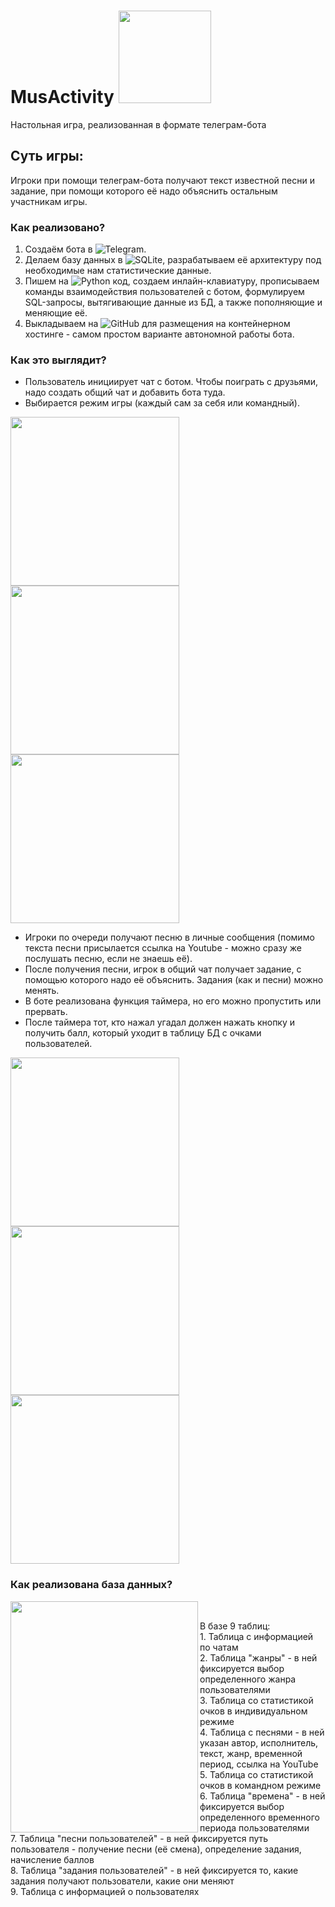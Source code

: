 # MusActivity <img src="Лого Музактивити.png" width="148">
Настольная игра, реализованная в формате телеграм-бота


## Суть игры: 
Игроки при помощи телеграм-бота получают текст известной песни и задание, при помощи которого её надо объяснить остальным участникам игры.

### Как реализовано?

1. Создаём бота в ![Telegram](https://img.shields.io/badge/Telegram-2CA5E0?style=for-the-badge&logo=telegram&logoColor=white).
2. Делаем базу данных в ![SQLite](https://img.shields.io/badge/sqlite-%2307405e.svg?style=for-the-badge&logo=sqlite&logoColor=white), разрабатываем её архитектуру под необходимые нам статистические данные.
3. Пишем на ![Python](https://img.shields.io/badge/python-3670A0?style=for-the-badge&logo=python&logoColor=ffdd54) код, создаем инлайн-клавиатуру, прописываем команды взаимодействия пользователей с ботом, формулируем SQL-запросы, вытягивающие данные из БД, а также пополняющие и меняющие её. 
4. Выкладываем на ![GitHub](https://img.shields.io/badge/github-%23121011.svg?style=for-the-badge&logo=github&logoColor=white) для размещения на контейнерном хостинге - самом простом варианте автономной работы бота.

### Как это выглядит?
- Пользователь инициирует чат с ботом. Чтобы поиграть с друзьями, надо создать общий чат и добавить бота туда.
- Выбирается режим игры (каждый сам за себя или командный).
<p float="left">
  <img src="pics/1.jpg" width="270" />
  <img src="pics/2.jpg" width="270" /> 
  <img src="pics/3.jpg" width="270" />
</p>

- Игроки по очереди получают песню в личные сообщения (помимо текста песни присылается ссылка на Youtube - можно сразу же послушать песню, если не знаешь её).
- После получения песни, игрок в общий чат получает задание, с помощью которого надо её объяснить. Задания (как и песни) можно менять.
- В боте реализована функция таймера, но его можно пропустить или прервать.
- После таймера тот, кто нажал угадал должен нажать кнопку и получить балл, который уходит в таблицу БД с очками пользователей.
<p float="left">
  <img src="pics/4.jpg" width="270" />
  <img src="pics/5.jpg" width="270" /> 
  <img src="pics/6.jpg" width="270" />
</p>

### Как реализована база данных? 
<p><img src="pics/8.png" width="300" height="370" align="left" /</p>
<br>
<p> В базе 9 таблиц: <br>
1. Таблица с информацией по чатам <br>
2. Таблица "жанры" - в ней фиксируется выбор определенного жанра пользователями  <br>
3. Таблица со статистикой очков в индивидуальном режиме <br>  
4. Таблица с песнями - в ней указан автор, исполнитель, текст, жанр, временной период, ссылка на YouTube <br>    
5. Таблица со статистикой очков в командном режиме <br>    
6. Таблица "времена" - в ней фиксируется выбор определенного временного периода пользователями  <br> 
7. Таблица "песни пользователей" - в ней фиксируется путь пользователя - получение песни (её смена), определение задания, начисление баллов  <br>
8. Таблица "задания пользователей" - в ней фиксируется то, какие задания получают пользователи, какие они меняют <br>
9. Таблица с информацией о пользователях
</p>
<br><br>
